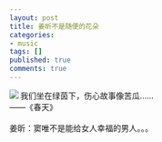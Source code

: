 ```yaml
---
layout: post
title: 姜昕不是随便的花朵
categories:
- music
tags: []
published: true
comments: true
---
```

<p><img src="http://images.blogcn.com/2007/4/5/10/walkerwang,20070405192018.jpg" align="left" border="0" />我们坐在绿茵下，伤心故事像苦瓜……<br />——《春天》<br /><br />姜昕：窦唯不是能给女人幸福的男人。。。</p>
